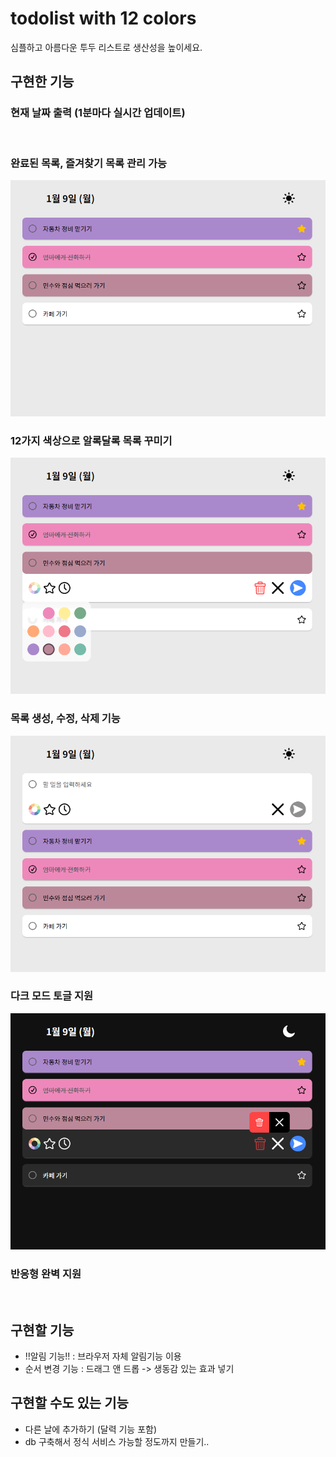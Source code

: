 # todolist with 12 colors

심플하고 아름다운 투두 리스트로 생산성을 높이세요.

## 구현한 기능

### 현재 날짜 출력 (1분마다 실시간 업데이트)

<br/>

### 완료된 목록, 즐겨찾기 목록 관리 가능

  <img src="public/images/demo1.png" alt="demo1">
  <br/>

### 12가지 색상으로 알록달록 목록 꾸미기

  <img src="public/images/demo2.png" alt="demo2">
  <br/>

### 목록 생성, 수정, 삭제 기능

  <img src="public/images/demo3.png" alt="demo3">
  <br/>

### 다크 모드 토글 지원

  <img src="public/images/demo4.png" alt="demo4">
  <br/>
  
### 반응형 완벽 지원
  <br/>

## 구현할 기능

- !!알림 기능!! : 브라우저 자체 알림기능 이용
- 순서 변경 기능 : 드래그 앤 드롭 -> 생동감 있는 효과 넣기

## 구현할 수도 있는 기능

- 다른 날에 추가하기 (달력 기능 포함)
- db 구축해서 정식 서비스 가능할 정도까지 만들기..
